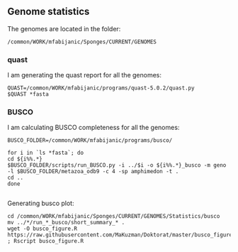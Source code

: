 ## Genome statistics   



The genomes are located in the folder:
```
/common/WORK/mfabijanic/Sponges/CURRENT/GENOMES
```

### quast
I am generating the quast report for all the genomes:
```
QUAST=/common/WORK/mfabijanic/programs/quast-5.0.2/quast.py
$QUAST *fasta
```
### BUSCO

I am calculating BUSCO completeness for all the genomes:

```
BUSCO_FOLDER=/common/WORK/mfabijanic/programs/busco/

for i in `ls *fasta`; do 
cd ${i%%.*}
$BUSCO_FOLDER/scripts/run_BUSCO.py -i ../$i -o ${i%%.*}_busco -m geno -l $BUSCO_FOLDER/metazoa_odb9 -c 4 -sp amphimedon -t . 
cd ..
done


```

Generating busco plot:

```
cd /common/WORK/mfabijanic/Sponges/CURRENT/GENOMES/Statistics/busco
mv ../*/run_*_busco/short_summary_* .
wget -O busco_figure.R  https://raw.githubusercontent.com/MaKuzman/Doktorat/master/busco_figure.R ; Rscript busco_figure.R
```

